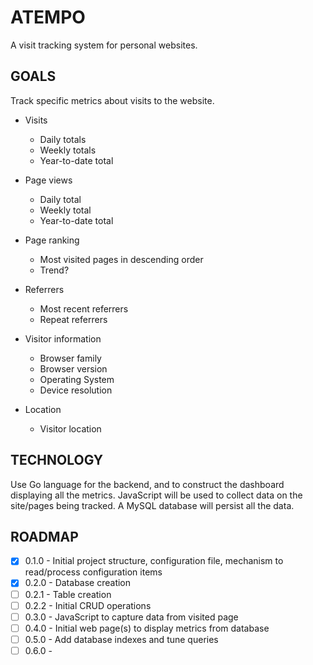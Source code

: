 # ATEMPO
A visit tracking system for personal websites.

## GOALS
Track specific metrics about visits to the website.

- Visits
  - Daily totals
  - Weekly totals
  - Year-to-date total

- Page views
  - Daily total
  - Weekly total
  - Year-to-date total

- Page ranking
  - Most visited pages in descending order
  - Trend?

- Referrers
  - Most recent referrers
  - Repeat referrers

- Visitor information
  - Browser family
  - Browser version
  - Operating System
  - Device resolution

- Location
  - Visitor location

## TECHNOLOGY
Use Go language for the backend, and to construct the dashboard displaying all the metrics.
JavaScript will be used to collect data on the site/pages being tracked. A MySQL database will
persist all the data.

## ROADMAP
- [X] 0.1.0 - Initial project structure, configuration file, mechanism to read/process configuration items
- [X] 0.2.0 - Database creation
- [ ] 0.2.1 - Table creation
- [ ] 0.2.2 - Initial CRUD operations
- [ ] 0.3.0 - JavaScript to capture data from visited page
- [ ] 0.4.0 - Initial web page(s) to display metrics from database
- [ ] 0.5.0 - Add database indexes and tune queries
- [ ] 0.6.0 -
